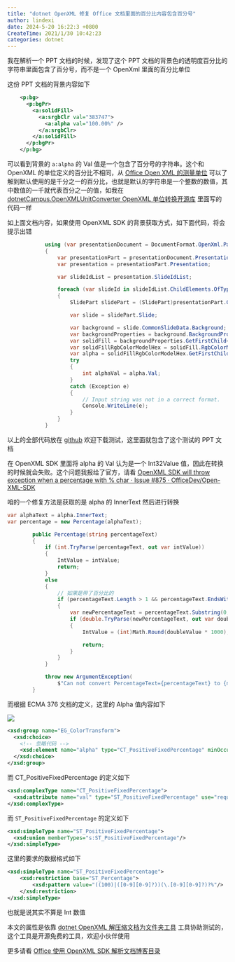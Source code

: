 ```yaml
---
title: "dotnet OpenXML 修复 Office 文档里面的百分比内容包含百分号"
author: lindexi
date: 2024-5-20 16:22:3 +0800
CreateTime: 2021/1/30 10:42:23
categories: dotnet
---
```


我在解析一个 PPT 文档的时候，发现了这个 PPT 文档的背景色的透明度百分比的字符串里面包含了百分号，而不是一个 OpenXml 里面的百分比单位

<!--more-->


<!-- CreateTime:2021/1/30 10:42:23 -->


<!-- 发布 -->

这份 PPT 文档的背景内容如下

```xml
    <p:bg>
      <p:bgPr>
        <a:solidFill>
          <a:srgbClr val="383747">
            <a:alpha val="100.00%" />
          </a:srgbClr>
        </a:solidFill>
      </p:bgPr>
    </p:bg>
```

可以看到背景的 `a:alpha` 的 Val 值是一个包含了百分号的字符串。这个和 OpenXML 的单位定义的百分比不相同，从 [Office Open XML 的测量单位](https://blog.lindexi.com/post/Office-Open-XML-%E7%9A%84%E6%B5%8B%E9%87%8F%E5%8D%95%E4%BD%8D.html ) 可以了解到默认使用的是千分之一的百分比，也就是默认的字符串是一个整数的数值，其中数值的一千就代表百分之一的值，如我在 [dotnetCampus.OpenXMLUnitConverter OpenXML 单位转换开源库](https://github.com/dotnet-campus/dotnetCampus.OfficeDocumentZipper) 里面写的代码一样

如上面文档内容，如果使用 OpenXML SDK 的背景获取方式，如下面代码，将会提示出错

```csharp
            using (var presentationDocument = DocumentFormat.OpenXml.Packaging.PresentationDocument.Open("1.pptx", false))
            {
                var presentationPart = presentationDocument.PresentationPart;
                var presentation = presentationPart.Presentation;

                var slideIdList = presentation.SlideIdList;

                foreach (var slideId in slideIdList.ChildElements.OfType<SlideId>())
                {
                    SlidePart slidePart = (SlidePart)presentationPart.GetPartById(slideId.RelationshipId);

                    var slide = slidePart.Slide;

                    var background = slide.CommonSlideData.Background;
                    var backgroundProperties = background.BackgroundProperties;
                    var solidFill = backgroundProperties.GetFirstChild<SolidFill>();
                    var solidFillRgbColorModelHex = solidFill.RgbColorModelHex;
                    var alpha = solidFillRgbColorModelHex.GetFirstChild<Alpha>();
                    try
                    {
                        int alphaVal = alpha.Val;
                    }
                    catch (Exception e)
                    {
                        // Input string was not in a correct format.
                        Console.WriteLine(e);
                    }
                }
            }
```

以上的全部代码放在 [github](https://github.com/lindexi/lindexi_gd/tree/9b506dea/RurlejileGearhuheljale) 欢迎下载测试，这里面就包含了这个测试的 PPT 文档

在 OpenXML SDK 里面将 alpha 的 Val 认为是一个 Int32Value 值，因此在转换的时候就会失败。这个问题我报给了官方，请看 [OpenXML SDK will throw exception when a percentage with % char · Issue #875 · OfficeDev/Open-XML-SDK](https://github.com/OfficeDev/Open-XML-SDK/issues/875 )

咱的一个修复方法是获取的是 alpha 的 InnerText 然后进行转换

```csharp
var alphaText = alpha.InnerText;
var percentage = new Percentage(alphaText);

        public Percentage(string percentageText)
        {
            if (int.TryParse(percentageText, out var intValue))
            {
                IntValue = intValue;
                return;
            }
            else
            {
                // 如果是带了百分比的
                if (percentageText.Length > 1 && percentageText.EndsWith("%"))
                {
                    var newPercentageText = percentageText.Substring(0, percentageText.Length - 1);
                    if (double.TryParse(newPercentageText, out var doubleValue))
                    {
                        IntValue = (int)Math.Round(doubleValue * 1000);

                        return;
                    }
                }
            }

            throw new ArgumentException(
                $"Can not convert PercentageText={percentageText} to {nameof(OpenXmlUnitConverter.Percentage)} value.");
        }
```

而根据 ECMA 376 文档的定义，这里的 Alpha 值内容如下

<!-- ![](image/dotnet OpenXML 修复 Office 文档里面的百分比内容包含百分号/dotnet OpenXML 修复 Office 文档里面的百分比内容包含百分号0.png) -->

![](http://image.acmx.xyz/lindexi%2F20211301042339224.jpg)

```xml
<xsd:group name="EG_ColorTransform">
  <xsd:choice>
  	<!-- 忽略代码 -->
  	<xsd:element name="alpha" type="CT_PositiveFixedPercentage" minOccurs="1" maxOccurs="1"/>
  </xsd:choice>
</xsd:group>
```

而 CT_PositiveFixedPercentage 的定义如下

```xml
<xsd:complexType name="CT_PositiveFixedPercentage">
  <xsd:attribute name="val" type="ST_PositiveFixedPercentage" use="required"/>
</xsd:complexType>
```

而 `ST_PositiveFixedPercentage` 的定义如下

```xml
<xsd:simpleType name="ST_PositiveFixedPercentage">
  <xsd:union memberTypes="s:ST_PositiveFixedPercentage"/>
</xsd:simpleType>
```

这里的要求的数据格式如下

```xml
<xsd:simpleType name="ST_PositiveFixedPercentage">
    <xsd:restriction base="ST_Percentage">
        <xsd:pattern value="((100)|([0-9][0-9]?))(\.[0-9][0-9]?)?%"/>
    </xsd:restriction>
</xsd:simpleType>
```

也就是说其实不算是 Int 数值

本文的属性是依靠 [dotnet OpenXML 解压缩文档为文件夹工具](https://blog.lindexi.com/post/dotnet-OpenXML-%E8%A7%A3%E5%8E%8B%E7%BC%A9%E6%96%87%E6%A1%A3%E4%B8%BA%E6%96%87%E4%BB%B6%E5%A4%B9%E5%B7%A5%E5%85%B7.html ) 工具协助测试的，这个工具是开源免费的工具，欢迎小伙伴使用

更多请看 [Office 使用 OpenXML SDK 解析文档博客目录](https://blog.lindexi.com/post/Office-%E4%BD%BF%E7%94%A8-OpenXML-SDK-%E8%A7%A3%E6%9E%90%E6%96%87%E6%A1%A3%E5%8D%9A%E5%AE%A2%E7%9B%AE%E5%BD%95.html )


